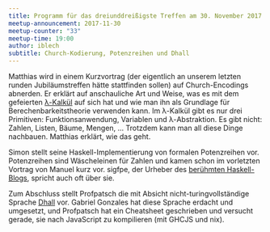```yaml
---
title: Programm für das dreiunddreißigste Treffen am 30. November 2017
meetup-announcement: 2017-11-30
meetup-counter: "33"
meetup-time: 19:00
author: iblech
subtitle: Church-Kodierung, Potenzreihen und Dhall
---
```


Matthias wird in einem Kurzvortrag (der eigentlich an unserem letzten runden
Jubiläumstreffen hätte stattfinden sollen) auf Church-Encodings abnerden. Er
erklärt auf anschauliche Art und Weise, was es mit dem gefeierten
[λ-Kalkül](https://de.wikipedia.org/wiki/Lambda-Kalk%C3%BCl) auf sich hat und
wie man ihn als Grundlage für Berechenbarkeitstheorie verwenden kann. Im
λ-Kalkül gibt es nur drei Primitiven: Funktionsanwendung, Variablen und
λ-Abstraktion. Es gibt nicht: Zahlen, Listen, Bäume, Mengen, ... Trotzdem kann
man all diese Dinge nachbauen. Matthias erklärt, wie das geht.

Simon stellt seine Haskell-Implementierung von formalen Potenzreihen vor.
Potenzreihen sind Wäscheleinen für Zahlen und kamen schon im vorletzten Vortrag
von Manuel kurz vor. sigfpe, der Urheber des [berühmten
Haskell-Blogs](http://blog.sigfpe.com/), spricht auch oft über sie.

Zum Abschluss stellt Profpatsch die mit Absicht nicht-turingvollständige
Sprache
[Dhall](https://hackage.haskell.org/package/dhall-1.8.0/docs/Dhall-Tutorial.html)
vor. Gabriel Gonzales hat diese Sprache erdacht und umgesetzt, und Profpatsch
hat ein Cheatsheet geschrieben und versucht gerade, sie nach JavaScript zu
kompilieren (mit GHCJS und nix).
